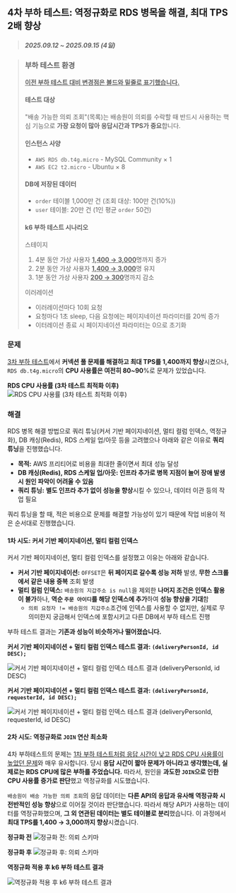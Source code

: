 ## 4차 부하 테스트: 역정규화로 RDS 병목을 해결, 최대 TPS 2배 향상

> ##### 2025.09.12 ~ 2025.09.15 (4일)

> ### 부하 테스트 환경
>
> <ins>**이전 부하 테스트 대비 변경점은 볼드와 밑줄로 표기했습니다.**</ins>
> 
> #### 테스트 대상
>
> "배송 가능한 의뢰 조회"(목록)는 배송원이 의뢰를 수락할 때 반드시 사용하는 핵심 기능으로 **가장 요청이 많아 응답시간과 TPS가 중요**합니다.
>
> #### 인스턴스 사양
>
> - `AWS RDS db.t4g.micro` - MySQL Community × 1
> - `AWS EC2 t2.micro` - Ubuntu × 8
>
> #### DB에 저장된 데이터
>
> - `order` 테이블 1,000만 건 (조회 대상: 100만 건(10%))
> - `user` 테이블: 20만 건 (1인 평균 `order` 50건)
>
> #### k6 부하 테스트 시나리오
>
> 스테이지
>
> 1. 4분 동안 가상 사용자 <ins>**1,400 → 3,000**</ins>명까지 증가
> 2. 2분 동안 가상 사용자 <ins>**1,400 → 3,000**</ins>명 유지
> 3. 1분 동안 가상 사용자 <ins>**200 → 300**</ins>명까지 감소
>
> 이러레이션
>
> - 이러레이션마다 10회 요청
> - 요청마다 1초 sleep, 다음 요청에는 페이지네이션 파라미터를 20씩 증가
> - 이터레이션 종료 시 페이지네이션 파라미터는 0으로 초기화

### 문제

[3차 부하 테스트](<./3차 부하 테스트: 서버 인스턴스 커넥션 풀 조정으로 제한된 환경에서 TPS 40프로 증가.md>)에서 **커넥션 풀 문제를 해결하고 최대 TPS를 1,400까지 향상**시켰으나, `RDS db.t4g.micro`의 **CPU 사용률은 여전히 80~90**%로 문제가 있었습니다.

**RDS CPU 사용률 (3차 테스트 최적화 이후)**
![RDS CPU 사용률 (3차 테스트 최적화 이후)](<3 RDS 커넥션 풀 병목 해결/rds cpu.png>)

### 해결

RDS 병목 해결 방법으로 쿼리 튜닝(커서 기반 페이지네이션, 멀티 컬럼 인덱스, 역정규화), DB 캐싱(Redis), RDS 스케일 업/아웃 등을 고려했으나 아래와 같은 이유로 **쿼리 튜닝**을 진행했습니다.

- **목적:** AWS 프리티어로 비용을 최대한 줄이면서 최대 성능 달성
- **DB 캐싱(Redis), RDS 스케일 업/아웃: 인프라 추가로 병목 지점이 늘어 장애 발생 시 원인 파악이 어려울 수 있음**
- **쿼리 튜닝:** **별도 인프라 추가 없이 성능을 향상**시킬 수 있으나, 데이터 이관 등의 작업 필요

쿼리 튜닝을 할 때, 적은 비용으로 문제를 해결할 가능성이 있기 때문에 작업 비용이 적은 순서대로 진행했습니다.

#### 1차 시도: 커서 기반 페이지네이션, 멀티 컬럼 인덱스

커서 기반 페이지네이션, 멀티 컬럼 인덱스를 설정했고 이유는 아래와 같습니다.

- **커서 기반 페이지네이션:** `OFFSET`은 **뒤 페이지로 갈수록 성능 저하** 발생, **무한 스크롤에서 같은 내용 중복** 조회 발생
- **멀티 컬럼 인덱스:** `배송원의 지갑주소 is null`을 제외한 **나머지 조건은 인덱스 활용이 불가**하나, **역순 `주문 아이디`를 해당 인덱스에 추가**하여 **성능 향상을 기대**함
  - `의뢰 요청자 != 배송원의 지갑주소`조건에 인덱스를 사용할 수 없지만, 실제로 무의미한지 궁금해서 인덱스에 포함시키고 다른 DB에서 부하 테스트 진행

부하 테스트 결과는 **기존과 성능이 비슷하거나 떨어졌습니다.**

**커서 기반 페이지네이션 + 멀티 컬럼 인덱스 테스트 결과: `(deliveryPersonId, id DESC);`**

![커서 기반 페이지네이션 + 멀티 컬럼 인덱스 테스트 결과 (deliveryPersonId, id DESC)](<4 쿼리튜닝/deliverypersonid-id-desc/k6 멀티 컬럼 인덱스 테스트 결과 (deliveryPersonId, id DESC).png>)

**커서 기반 페이지네이션 + 멀티 컬럼 인덱스 테스트 결과: `(deliveryPersonId, requesterId, id DESC);`**

![커서 기반 페이지네이션 + 멀티 컬럼 인덱스 테스트 결과 (deliveryPersonId, requesterId, id DESC)](<4 쿼리튜닝/deliverypersonid-requesterid-id-desc/k6 멀티 컬럼 인덱스 테스트 결과 (deliveryPersonId, requesterId, id DESC).png>)

#### 2차 시도: 역정규화로 `JOIN` 연산 최소화

4차 부하테스트의 문제는 [1차 부하 테스트처럼 응답 시간이 낮고 RDS CPU 사용률이 높았던 문제](<./1차 부하 테스트: 인덱스로 RDS CPU 사용률 60프로 감소, 최대 TPS 9배 증가.md#해결>)와 매우 유사합니다. 당시 **응답 시간이 짧아 문제가 아니라고 생각했는데, 실제로는 RDS CPU에 많은 부하를 주었습니다.** 따라서, 원인을 **과도한 `JOIN`으로 인한 CPU 사용률 증가로 판단**했고 역정규화를 시도했습니다.

`배송원이 배송 가능한 의뢰 조회`의 응답 데이터는 **다른 API의 응답과 유사해 역정규화 시 전반적인 성능 향상**으로 이어질 것이라 판단했습니다. 따라서 해당 API가 사용하는 데이터를 역정규화했으며, **그 외 연관된 데이터는 별도 테이블로 분리**했습니다. 이 과정에서 **최대 TPS를 1,400 → 3,000까지 향상**시켰습니다.

**정규화 전**
![정규화 전: 의뢰 스키마](../quicker.jpeg)

**정규화 후**
![정규화 후: 의뢰 스키마](<4 쿼리튜닝/역정규화/역정규화.png>)

**역정규화 적용 후 k6 부하 테스트 결과**

![역정규화 적용 후 k6 부하 테스트 결과](<4 쿼리튜닝/역정규화/k6.png>)
